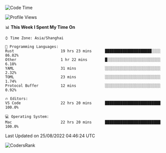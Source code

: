 <!--START_SECTION:waka-->
![Code Time](http://img.shields.io/badge/Code%20Time-1%2C652%20hrs%2036%20mins-blue)

![Profile Views](http://img.shields.io/badge/Profile%20Views-15-blue)

📊 **This Week I Spent My Time On** 

```text
⌚︎ Time Zone: Asia/Shanghai

💬 Programming Languages: 
Rust                     19 hrs 23 mins      █████████████████████░░░░   86.82% 
Other                    1 hr 22 mins        █░░░░░░░░░░░░░░░░░░░░░░░░   6.18% 
YAML                     31 mins             ░░░░░░░░░░░░░░░░░░░░░░░░░   2.32% 
TOML                     23 mins             ░░░░░░░░░░░░░░░░░░░░░░░░░   1.74% 
Protocol Buffer          12 mins             ░░░░░░░░░░░░░░░░░░░░░░░░░   0.92%

🔥 Editors: 
VS Code                  22 hrs 20 mins      █████████████████████████   100.0%

💻 Operating System: 
Mac                      22 hrs 20 mins      █████████████████████████   100.0%

```


 Last Updated on 25/08/2022 04:46:24 UTC
<!--END_SECTION:waka-->

![CodersRank](https://cr-skills-chart-widget.azurewebsites.net/api/api?username=BugenZhao&padding=16&tooltip=true&branding=false&sort-by-score=true&skills=Rust%2C%20Swift%2C%20C%2C%20TypeScript%2C%20Java%2C%20Go%2C%20Dart%2C%20C%2B%2B%2C%20Python%2C%20Assembly%2C%20Shell%2C%20Kotlin)
